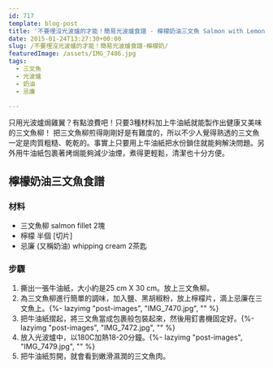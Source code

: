 ```yaml
---
id: 717
template: blog-post
title: '不要埋沒光波爐的才能！簡易光波爐食譜 - 檸檬奶油三文魚 Salmon with Lemon and Cream'
date: 2015-01-24T13:27:30+00:00
slug: /不要埋沒光波爐的才能！簡易光波爐食譜-檸檬奶/
featuredImage: /assets/IMG_7486.jpg
tags:
  - 三文魚
  - 光波爐
  - 奶油
  - 忌廉

---
```

只用光波爐焗雞翼？有點浪費吧！只要3種材料加上牛油紙就能製作出健康又美味的三文魚柳！ 把三文魚柳煎得剛剛好是有難度的，所以不少人覺得熟透的三文魚一定是肉質粗糙、乾乾的。事實上只要用上牛油紙把水份鎖住就能夠解決問題。另外用牛油紙包裹著烤焗能夠減少油煙，煮得更輕鬆，清潔也十分方便。

<!--more-->

## 檸檬奶油三文魚食譜

### 材料

* 三文魚柳 salmon fillet 2塊
* 檸檬 半個 [切片]
* 忌廉 (又稱奶油) whipping cream 2茶匙

### 步驟

1. 撕出一張牛油紙，大小約是25 cm X 30 cm。放上三文魚柳。
2. 為三文魚柳進行簡單的調味，加入鹽、黑胡椒粉，放上檸檬片，滴上忌廉在三文魚上。{%- lazyimg "post-images", "IMG_7470.jpg", "" %}
3. 把牛油紙摺起，將三文魚當成包裹般包裝起來，然後用釘書機固定好。{%- lazyimg "post-images", "IMG_7472.jpg", "" %}
4. 放入光波爐中，以180C加熱18-20分鐘。{%- lazyimg "post-images", "IMG_7479.jpg", "" %}
5. 把牛油紙剪開，就會看到嫩滑濕潤的三文魚肉。
